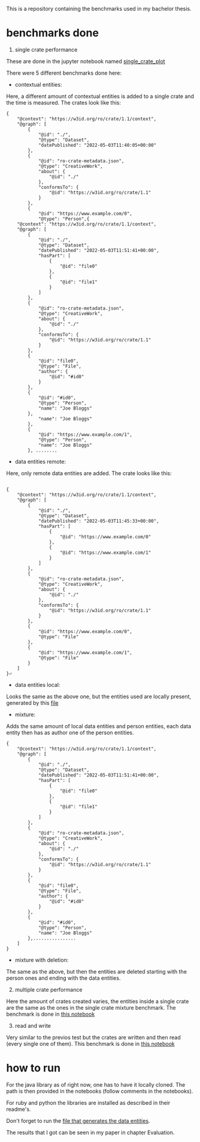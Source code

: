 This is a repository containing the benchmarks used in my bachelor thesis.
# benchmarks done

1. single crate performance

These are done in the jupyter notebook named [single_crate_plot](single_crate_plot.ipynb)

There were 5 different benchmarks done here:
- contextual entities:

Here, a different amount of contextual entities is added to a single crate and the time is measured.
The crates look like this:
```
{
    "@context": "https://w3id.org/ro/crate/1.1/context",
    "@graph": [
        {
            "@id": "./",
            "@type": "Dataset",
            "datePublished": "2022-05-03T11:40:05+00:00"
        },
        {
            "@id": "ro-crate-metadata.json",
            "@type": "CreativeWork",
            "about": {
                "@id": "./"
            },
            "conformsTo": {
                "@id": "https://w3id.org/ro/crate/1.1"
            }
        },
        {
            "@id": "https://www.example.com/0",
            "@type": "Person",{
    "@context": "https://w3id.org/ro/crate/1.1/context",
    "@graph": [
        {
            "@id": "./",
            "@type": "Dataset",
            "datePublished": "2022-05-03T11:51:41+00:00",
            "hasPart": [
                {
                    "@id": "file0"
                },
                {
                    "@id": "file1"
                }
            ]
        },
        {
            "@id": "ro-crate-metadata.json",
            "@type": "CreativeWork",
            "about": {
                "@id": "./"
            },
            "conformsTo": {
                "@id": "https://w3id.org/ro/crate/1.1"
            }
        },
        {
            "@id": "file0",
            "@type": "File",
            "author": {
                "@id": "#id0"
            }
        },
        {
            "@id": "#id0",
            "@type": "Person",
            "name": "Joe Bloggs"
        },
            "name": "Joe Bloggs"
        },
        {
            "@id": "https://www.example.com/1",
            "@type": "Person",
            "name": "Joe Bloggs"
        }, ........
```

- data entities remote:

Here, only remote data entities are added.
The crate looks like this:

```

{
    "@context": "https://w3id.org/ro/crate/1.1/context",
    "@graph": [
        {
            "@id": "./",
            "@type": "Dataset",
            "datePublished": "2022-05-03T11:45:33+00:00",
            "hasPart": [
                {
                    "@id": "https://www.example.com/0"
                },
                {
                    "@id": "https://www.example.com/1"
                }
            ]
        },
        {
            "@id": "ro-crate-metadata.json",
            "@type": "CreativeWork",
            "about": {
                "@id": "./"
            },
            "conformsTo": {
                "@id": "https://w3id.org/ro/crate/1.1"
            }
        },
        {
            "@id": "https://www.example.com/0",
            "@type": "File"
        },
        {
            "@id": "https://www.example.com/1",
            "@type": "File"
        }
    ]
}⏎                                                                        

```
- data entities local:

Looks the same as the above one, but the entities used are locally present, generated by this [file](generate_data.py)
- mixture:

Adds the same amount of local data entities and person entities, each data entity then has as author one of the person entities.

```
{
    "@context": "https://w3id.org/ro/crate/1.1/context",
    "@graph": [
        {
            "@id": "./",
            "@type": "Dataset",
            "datePublished": "2022-05-03T11:51:41+00:00",
            "hasPart": [
                {
                    "@id": "file0"
                },
                {
                    "@id": "file1"
                }
            ]
        },
        {
            "@id": "ro-crate-metadata.json",
            "@type": "CreativeWork",
            "about": {
                "@id": "./"
            },
            "conformsTo": {
                "@id": "https://w3id.org/ro/crate/1.1"
            }
        },
        {
            "@id": "file0",
            "@type": "File",
            "author": {
                "@id": "#id0"
            }
        },
        {
            "@id": "#id0",
            "@type": "Person",
            "name": "Joe Bloggs"
        },................
    ]
}
```
- mixture with deletion:

The same as the above, but then the entities are deleted starting with the person ones and ending with the data entities.

2. multiple crate performance

Here the amount of crates created varies, the entities inside a single crate are the same as the ones in the single crate mixture benchmark.
The benchmark is done in [this notebook](multiple_crates.ipynb)


3. read and write

Very similar to the previos test but the crates are written and then read (every single one of them).
This benchmark is done in [this notebook](read_write.ipynb)


# how to run
For the java library as of right now, one has to have it locally cloned.
The path is then provided in the notebooks (follow comments in the notebooks).

For ruby and python the libraries are installed as described in their readme's.

Don't forget to run the [file that generates the data entities](generate_data.py).

The results that I got can be seen in my paper in chapter Evaluation.
